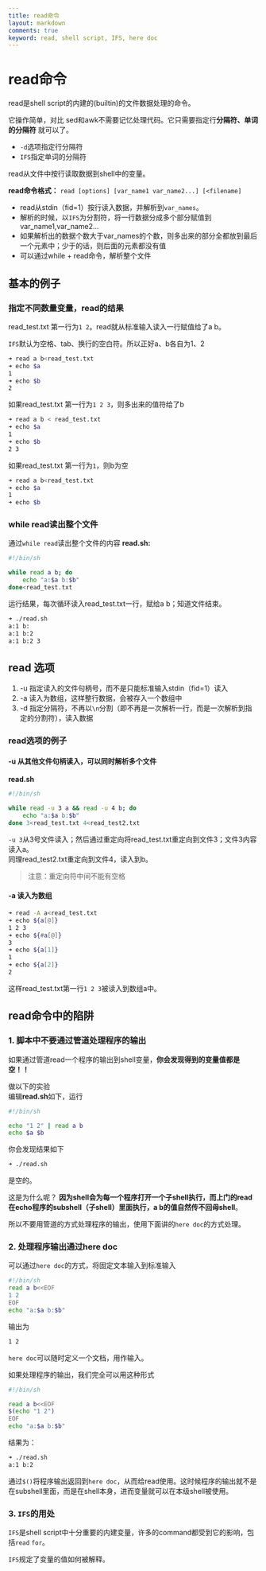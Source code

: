 ```yaml
---
title: read命令
layout: markdown
comments: true
keyword: read, shell script, IFS, here doc
---
```


# read命令

read是shell script的内建的(builtin)的文件数据处理的命令。

它操作简单，对比
sed和awk不需要记忆处理代码。它只需要指定行**分隔符、单词的分隔符** 就可以了。

- `-d`选项指定行分隔符
- `IFS`指定单词的分隔符

read从文件中按行读取数据到shell中的变量。

**read命令格式：**
`read [options] [var_name1 var_name2...] [<filename]`

- read从stdin（fid=1）按行读入数据，并解析到`var_names`。
- 解析的时候，以`IFS`为分割符，将一行数据分成多个部分赋值到 var_name1,var_name2...
- 如果解析出的数据个数大于var_names的个数，则多出来的部分全都放到最后一个元素中；少于的话，则后面的元素都没有值
- 可以通过while + read命令，解析整个文件


## 基本的例子

### 指定不同数量变量，read的结果
read_test.txt 第一行为`1 2`。read就从标准输入读入一行赋值给了a b。

`IFS`默认为空格、tab、换行的空白符。所以正好a、b各自为1、2
```bash
➜ read a b<read_test.txt
➜ echo $a
1
➜ echo $b
2
```

如果read_test.txt 第一行为`1 2 3`，则多出来的值符给了b
```bash
➜ read a b < read_test.txt
➜ echo $a
1
➜ echo $b
2 3
```
如果read_test.txt 第一行为`1`，则b为空
```bash
➜ read a b<read_test.txt
➜ echo $a
1
➜ echo $b

```

### while read读出整个文件
通过`while read`读出整个文件的内容
**read.sh:**
```bash
#!/bin/sh

while read a b; do
	echo "a:$a b:$b"
done<read_test.txt

```

运行结果，每次循环读入read_test.txt一行，赋给a b；知道文件结束。
```bash
➜ ./read.sh
a:1 b:
a:1 b:2
a:1 b:2 3
```

## read 选项
1. -u 指定读入的文件句柄号，而不是只能标准输入stdin（fid=1）读入
2. -a 读入为数组，这样整行数据，会被存入一个数组中
3. -d 指定分隔符，不再以`\n`分割（即不再是一次解析一行，而是一次解析到指定的分割符），读入数据

### read选项的例子

#### -u 从其他文件句柄读入，可以同时解析多个文件
**read.sh**
```bash
#!/bin/sh

while read -u 3 a && read -u 4 b; do
	echo "a:$a b:$b"
done 3<read_test.txt 4<read_test2.txt
```
`-u 3`从3号文件读入；然后通过重定向将read_test.txt重定向到文件3；文件3内容读入a。  
同理read_test2.txt重定向到文件4，读入到b。  
>注意：重定向符中间不能有空格

#### -a 读入为数组
```bash
➜ read -A a<read_test.txt
➜ echo ${a[@]}
1 2 3
➜ echo ${#a[@]}
3
➜ echo ${a[1]}
1
➜ echo ${a[2]}
2
```
这样read_test.txt第一行`1 2 3`被读入到数组a中。


## read命令中的陷阱

### 1. 脚本中不要通过管道处理程序的输出

如果通过管道read一个程序的输出到shell变量，**你会发现得到的变量值都是空！！**

做以下的实验  
编辑**read.sh**如下，运行
```bash
#!/bin/sh

echo "1 2" | read a b
echo $a $b
```

你会发现结果如下
```bash
➜ ./read.sh

```
是空的。

这是为什么呢？ **因为shell会为每一个程序打开一个子shell执行，而上门的read在echo程序的subshell（子shell）里面执行，a b的值自然传不回母shell**。

所以不要用管道的方式处理程序的输出，使用下面讲的`here doc`的方式处理。


### 2. 处理程序输出通过here doc

可以通过`here doc`的方式，将固定文本输入到标准输入
```bash
#!/bin/sh
read a b<<EOF
1 2
EOF
echo "a:$a b:$b"
```

输出为
```bash
1 2
```
`here doc`可以随时定义一个文档，用作输入。

如果处理程序的输出，我们完全可以用这种形式
```bash
#!/bin/sh

read a b<<EOF
$(echo "1 2")
EOF
echo "a:$a b:$b"
```

结果为：
```bash
➜ ./read.sh
a:1 b:2
```
通过`$()`将程序输出返回到`here doc`，从而给read使用。这时候程序的输出就不是在subshell里面，而是在shell本身，进而变量就可以在本级shell被使用。

### 3. `IFS`的用处

`IFS`是shell script中十分重要的内建变量，许多的command都受到它的影响，包括`read` `for`。

`IFS`规定了变量的值如何被解释。
